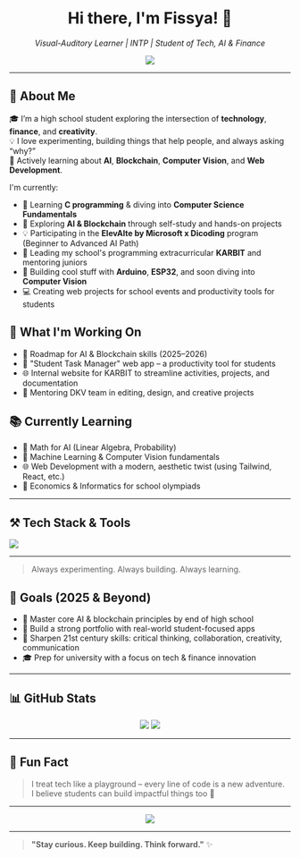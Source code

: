 <h1 align="center">Hi there, I'm Fissya! 👋</h1>
<p align="center">
  <em>Visual-Auditory Learner | INTP | Student of Tech, AI & Finance</em>
</p>

<p align="center">
  <img src="https://readme-typing-svg.herokuapp.com/?lines=Learning+AI+%26+Blockchain;Building+Student+Tools;C+Programmer+%7C+Microcontroller+Tinkerer;Exploring+Web+Dev+%26+Computer+Vision&center=true&width=500&height=45">
</p>

---

## 🧠 About Me

🎓 I’m a high school student exploring the intersection of **technology**, **finance**, and **creativity**.  
💡 I love experimenting, building things that help people, and always asking “why?”  
🧰 Actively learning about **AI**, **Blockchain**, **Computer Vision**, and **Web Development**.

I'm currently:

- 🧠 Learning **C programming** & diving into **Computer Science Fundamentals**
- 🧪 Exploring **AI & Blockchain** through self-study and hands-on projects
- 💡 Participating in the **ElevAIte by Microsoft x Dicoding** program (Beginner to Advanced AI Path)
- 🔧 Leading my school's programming extracurricular **KARBIT** and mentoring juniors
- 🧰 Building cool stuff with **Arduino**, **ESP32**, and soon diving into **Computer Vision**
- 💻 Creating web projects for school events and productivity tools for students

## 🚀 What I'm Working On

- 🎯 Roadmap for AI & Blockchain skills (2025–2026)
- 📱 "Student Task Manager" web app – a productivity tool for students
- 🌐 Internal website for KARBIT to streamline activities, projects, and documentation
- 🎨 Mentoring DKV team in editing, design, and creative projects

## 📚 Currently Learning

- 🔢 Math for AI (Linear Algebra, Probability)
- 🧠 Machine Learning & Computer Vision fundamentals
- 🌐 Web Development with a modern, aesthetic twist (using Tailwind, React, etc.)
- 🧾 Economics & Informatics for school olympiads

---

## ⚒️ Tech Stack & Tools

<p>
  <img src="https://skillicons.dev/icons?i=c,py,html,css,js,arduino,tailwind,figma,vscode,github,git,azure" />
</p>

---

> Always experimenting. Always building. Always learning.

## 🎯 Goals (2025 & Beyond)

- 🌟 Master core AI & blockchain principles by end of high school
- 💼 Build a strong portfolio with real-world student-focused apps
- 🧠 Sharpen 21st century skills: critical thinking, collaboration, creativity, communication
- 🎓 Prep for university with a focus on tech & finance innovation

---

## 📊 GitHub Stats

<p align="center">
  <img src="https://github-readme-stats.vercel.app/api?username=fissya&show_icons=true&theme=tokyonight" />
  <img src="https://github-readme-stats.vercel.app/api/top-langs/?username=fissya&layout=compact&theme=tokyonight" />
</p>

---

## 💬 Fun Fact

> I treat tech like a playground – every line of code is a new adventure.  
> I believe students can build impactful things too 🚀

---

<p align="center">
  <img src="https://quotes-github-readme.vercel.app/api?type=horizontal&theme=dark">
</p>

---

> **"Stay curious. Keep building. Think forward."** ✨
